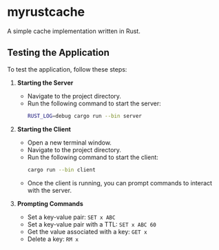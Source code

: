 # myrustcache
A simple cache implementation written in Rust.

## Testing the Application

To test the application, follow these steps:

1. **Starting the Server**
    - Navigate to the project directory.
    - Run the following command to start the server:
      ```sh
      RUST_LOG=debug cargo run --bin server
      ```

2. **Starting the Client**
    - Open a new terminal window.
    - Navigate to the project directory.
    - Run the following command to start the client:
      ```sh
      cargo run --bin client 
      ```
    - Once the client is running, you can prompt commands to interact with the server.

3. **Prompting Commands**
    - Set a key-value pair: `SET x ABC`
    - Set a key-value pair with a TTL: `SET x ABC 60`
    - Get the value associated with a key: `GET x`
    - Delete a key: `RM x`